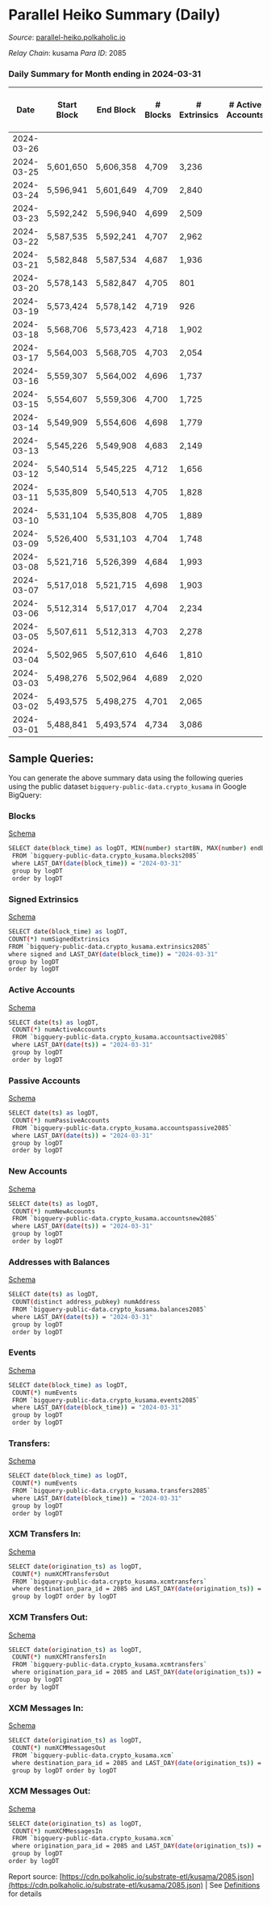 # Parallel Heiko Summary (Daily)

_Source_: [parallel-heiko.polkaholic.io](https://parallel-heiko.polkaholic.io)

*Relay Chain*: kusama
*Para ID*: 2085



### Daily Summary for Month ending in 2024-03-31


| Date    | Start Block | End Block | # Blocks | # Extrinsics | # Active Accounts | # Passive Accounts | # New Accounts | # Addresses | # Events  | # Transfers ($USD) | # XCM Transfers In ($USD) | # XCM Transfers Out ($USD) | # XCM In | # XCM Out | Issues |
|---------|-------------|-----------|----------|--------------|-------------------|--------------------|----------------|-------------|-----------|--------------------|---------------------------|----------------------------|----------|-----------|--------|
| 2024-03-26 |  |  |  |  |  |  |  |  |  |   |   |   |  |  |  |
| 2024-03-25 | 5,601,650 | 5,606,358 | 4,709 | 3,236 |  |  |  | 24,752 | 26,067 | 95  |   |   |  |  |  |
| 2024-03-24 | 5,596,941 | 5,601,649 | 4,709 | 2,840 |  |  |  | 24,752 | 24,761 | 288  |   |   |  |  |  |
| 2024-03-23 | 5,592,242 | 5,596,940 | 4,699 | 2,509 |  |  |  | 24,752 | 22,711 | 158  |   |   |  |  |  |
| 2024-03-22 | 5,587,535 | 5,592,241 | 4,707 | 2,962 |  |  |  | 24,752 | 25,629 | 82  |   |   |  |  |  |
| 2024-03-21 | 5,582,848 | 5,587,534 | 4,687 | 1,936 |  |  |  | 24,753 | 20,486 | 197  |   |   |  |  |  |
| 2024-03-20 | 5,578,143 | 5,582,847 | 4,705 | 801 |  |  |  | 24,752 | 13,860 | 118  |   |   |  |  |  |
| 2024-03-19 | 5,573,424 | 5,578,142 | 4,719 | 926 |  |  |  | 24,750 | 14,396 | 102  |   |   |  |  |  |
| 2024-03-18 | 5,568,706 | 5,573,423 | 4,718 | 1,902 |  |  |  | 24,749 | 19,634 | 198  |   |   |  |  |  |
| 2024-03-17 | 5,564,003 | 5,568,705 | 4,703 | 2,054 |  |  |  | 24,749 | 19,999 | 83  |   |   |  |  |  |
| 2024-03-16 | 5,559,307 | 5,564,002 | 4,696 | 1,737 |  |  |  | 24,749 | 18,690 | 144  |   |   |  |  |  |
| 2024-03-15 | 5,554,607 | 5,559,306 | 4,700 | 1,725 |  |  |  | 24,749 | 18,427 | 95  |   |   |  |  |  |
| 2024-03-14 | 5,549,909 | 5,554,606 | 4,698 | 1,779 |  |  |  | 24,750 | 18,833 | 127  |   |   |  |  |  |
| 2024-03-13 | 5,545,226 | 5,549,908 | 4,683 | 2,149 |  |  |  | 24,748 | 20,734 | 159  |   |   |  |  |  |
| 2024-03-12 | 5,540,514 | 5,545,225 | 4,712 | 1,656 |  |  |  | 24,747 | 18,069 | 103  |   |   |  |  |  |
| 2024-03-11 | 5,535,809 | 5,540,513 | 4,705 | 1,828 |  |  |  | 24,748 | 18,941 | 95  |   |   |  |  |  |
| 2024-03-10 | 5,531,104 | 5,535,808 | 4,705 | 1,889 |  |  |  | 24,745 | 19,368 | 108  |   |   |  |  |  |
| 2024-03-09 | 5,526,400 | 5,531,103 | 4,704 | 1,748 |  |  |  | 24,744 | 18,513 | 75  |   |   |  |  |  |
| 2024-03-08 | 5,521,716 | 5,526,399 | 4,684 | 1,993 |  |  |  | 24,743 | 19,541 | 34  |   |   |  |  |  |
| 2024-03-07 | 5,517,018 | 5,521,715 | 4,698 | 1,903 |  |  |  | 24,741 | 19,302 | 60  |   |   |  |  |  |
| 2024-03-06 | 5,512,314 | 5,517,017 | 4,704 | 2,234 |  |  |  | 24,741 | 21,110 | 116  |   |   |  |  |  |
| 2024-03-05 | 5,507,611 | 5,512,313 | 4,703 | 2,278 |  |  |  | 24,741 | 21,730 | 250  |   |   |  |  |  |
| 2024-03-04 | 5,502,965 | 5,507,610 | 4,646 | 1,810 |  |  |  | 24,741 | 18,916 | 138  |   |   |  |  |  |
| 2024-03-03 | 5,498,276 | 5,502,964 | 4,689 | 2,020 |  |  |  | 24,737 | 20,343 | 211  |   |   |  |  |  |
| 2024-03-02 | 5,493,575 | 5,498,275 | 4,701 | 2,065 |  |  |  | 24,736 | 20,010 | 75  |   |   |  |  |  |
| 2024-03-01 | 5,488,841 | 5,493,574 | 4,734 | 3,086 |  |  |  | 24,735 | 25,540 | 184  |   |   |  |  |  |

## Sample Queries:
You can generate the above summary data using the following queries using the public dataset `bigquery-public-data.crypto_kusama` in Google BigQuery:


### Blocks 

[Schema](https://github.com/colorfulnotion/substrate-etl/blob/main/schema/blocks.json)

```bash
SELECT date(block_time) as logDT, MIN(number) startBN, MAX(number) endBN, COUNT(*) numBlocks 
 FROM `bigquery-public-data.crypto_kusama.blocks2085`  
 where LAST_DAY(date(block_time)) = "2024-03-31" 
 group by logDT 
 order by logDT
```

### Signed Extrinsics 

[Schema](https://github.com/colorfulnotion/substrate-etl/blob/main/schema/extrinsics.json)

```bash
SELECT date(block_time) as logDT, 
COUNT(*) numSignedExtrinsics 
FROM `bigquery-public-data.crypto_kusama.extrinsics2085`  
where signed and LAST_DAY(date(block_time)) = "2024-03-31" 
group by logDT 
order by logDT
```

### Active Accounts 

[Schema](https://github.com/colorfulnotion/substrate-etl/blob/main/schema/accountsactive.json)

```bash
SELECT date(ts) as logDT, 
 COUNT(*) numActiveAccounts 
 FROM `bigquery-public-data.crypto_kusama.accountsactive2085` 
 where LAST_DAY(date(ts)) = "2024-03-31" 
 group by logDT 
 order by logDT
```

### Passive Accounts 

[Schema](https://github.com/colorfulnotion/substrate-etl/blob/main/schema/accountspassive.json)

```bash
SELECT date(ts) as logDT, 
 COUNT(*) numPassiveAccounts 
 FROM `bigquery-public-data.crypto_kusama.accountspassive2085` 
 where LAST_DAY(date(ts)) = "2024-03-31" 
 group by logDT 
 order by logDT
```

### New Accounts 

[Schema](https://github.com/colorfulnotion/substrate-etl/blob/main/schema/accountsnew.json)

```bash
SELECT date(ts) as logDT, 
 COUNT(*) numNewAccounts 
 FROM `bigquery-public-data.crypto_kusama.accountsnew2085` 
 where LAST_DAY(date(ts)) = "2024-03-31" 
 group by logDT
 order by logDT
```

### Addresses with Balances 

[Schema](https://github.com/colorfulnotion/substrate-etl/blob/main/schema/balances.json)

```bash
SELECT date(ts) as logDT,
 COUNT(distinct address_pubkey) numAddress 
 FROM `bigquery-public-data.crypto_kusama.balances2085` 
 where LAST_DAY(date(ts)) = "2024-03-31" 
 group by logDT 
 order by logDT
```

### Events 

[Schema](https://github.com/colorfulnotion/substrate-etl/blob/main/schema/events.json)

```bash
SELECT date(block_time) as logDT, 
 COUNT(*) numEvents 
 FROM `bigquery-public-data.crypto_kusama.events2085` 
 where LAST_DAY(date(block_time)) = "2024-03-31" 
 group by logDT 
 order by logDT
```

### Transfers:

[Schema](https://github.com/colorfulnotion/substrate-etl/blob/main/schema/transfers.json)

```bash
SELECT date(block_time) as logDT, 
 COUNT(*) numEvents 
 FROM `bigquery-public-data.crypto_kusama.transfers2085` 
 where LAST_DAY(date(block_time)) = "2024-03-31" 
 group by logDT 
 order by logDT
```

### XCM Transfers In: 

[Schema](https://github.com/colorfulnotion/substrate-etl/blob/main/schema/xcmtransfers.json)

```bash
SELECT date(origination_ts) as logDT, 
 COUNT(*) numXCMTransfersOut 
 FROM `bigquery-public-data.crypto_kusama.xcmtransfers` 
 where destination_para_id = 2085 and LAST_DAY(date(origination_ts)) = "2024-03-31" 
 group by logDT order by logDT
```

### XCM Transfers Out: 

[Schema](https://github.com/colorfulnotion/substrate-etl/blob/main/schema/xcmtransfers.json)

```bash
SELECT date(origination_ts) as logDT, 
 COUNT(*) numXCMTransfersIn 
 FROM `bigquery-public-data.crypto_kusama.xcmtransfers` 
 where origination_para_id = 2085 and LAST_DAY(date(origination_ts)) = "2024-03-31" 
 group by logDT 
order by logDT
```

### XCM Messages In: 

[Schema](https://github.com/colorfulnotion/substrate-etl/blob/main/schema/xcm.json)

```bash
SELECT date(origination_ts) as logDT, 
 COUNT(*) numXCMMessagesOut 
 FROM `bigquery-public-data.crypto_kusama.xcm` 
 where destination_para_id = 2085 and LAST_DAY(date(origination_ts)) = "2024-03-31" 
 group by logDT order by logDT
```

### XCM Messages Out: 

[Schema](https://github.com/colorfulnotion/substrate-etl/blob/main/schema/xcm.json)

```bash
SELECT date(origination_ts) as logDT, 
 COUNT(*) numXCMMessagesIn 
 FROM `bigquery-public-data.crypto_kusama.xcm` 
 where origination_para_id = 2085 and LAST_DAY(date(origination_ts)) = "2024-03-31" 
 group by logDT 
order by logDT
```


Report source: [https://cdn.polkaholic.io/substrate-etl/kusama/2085.json](https://cdn.polkaholic.io/substrate-etl/kusama/2085.json) | See [Definitions](/DEFINITIONS.md) for details
